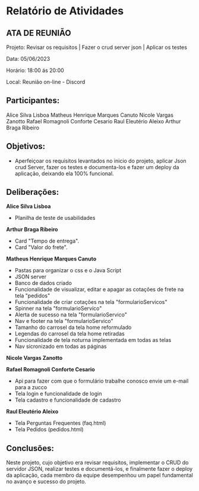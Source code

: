 # Relatório de Atividades


## ATA DE REUNIÃO

Projeto: Revisar os requisitos | Fazer o crud server json | Aplicar os testes

Data: 05/06/2023

Horário: 18:00 ás 20:00

Local: Reunião on-line - Discord

## Participantes:
Alice Silva Lisboa
Matheus Henrique Marques Canuto
Nicole Vargas Zanotto
Rafael Romagnoli Conforte Cesario
Raul Eleutério Aleixo
Arthur Braga Ribeiro

## Objetivos:
- Aperfeiçoar os requisitos levantados no inicio do projeto, aplicar Json crud Server, fazer os testes e documenta-los e fazer um deploy da aplicação, deixando ela 100% funcional.

## Deliberações:

**Alice Silva Lisboa**
 - Planilha de teste de usabilidades

**Arthur Braga Ribeiro**
- Card "Tempo de entrega".
- Card "Valor do frete".

**Matheus Henrique Marques Canuto**
 - Pastas para organizar o css e o Java Script
 - JSON server 
 - Banco de dados criado
 - Funcionalidade de visualizar, editar e apagar as cotações de frete na tela "pedidos"
 - Funcionalidade de criar cotações na tela "formularioServicos"
 - Spinner na tela "formularioServico"
 - Alerta de sucesso na tela "formularioServico"
 - Nav e footer na tela "formularioServico"
 - Tamanho do carrosel da tela home reformulado
 - Legendas do carrosel da tela home retiradas
 - Funcionalidade de tela noturna implementada em todas as telas
 - Nav sicronizado em todas as páginas

**Nicole Vargas Zanotto**

**Rafael Romagnoli Conforte Cesario**
- Api para fazer com que o formulário trabalhe conosco envie um e-mail para a zucco
- Tela login e funcionalidade de login
- Tela cadastro e funcionalidade de cadastro
  
**Raul Eleutério Aleixo**
- Tela Perguntas Frequentes (faq.html)
- Tela Pedidos (pedidos.html)
  
## Conclusões:
Neste projeto, cujo objetivo era revisar requisitos, implementar o CRUD do servidor JSON, realizar testes e documentá-los, e finalmente fazer o deploy da aplicação, cada membro da equipe desempenhou um papel fundamental no avanço e sucesso do projeto.
